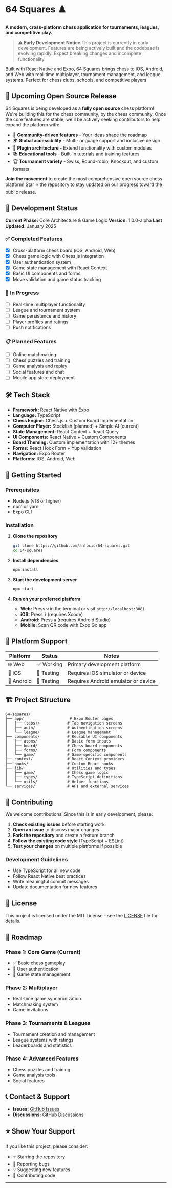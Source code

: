 # 64 Squares ♟️

**A modern, cross-platform chess application for tournaments, leagues, and competitive play.**

> **⚠️ Early Development Notice**
> This project is currently in early development. Features are being actively built and the codebase is evolving rapidly. Expect breaking changes and incomplete functionality.

Built with React Native and Expo, 64 Squares brings chess to iOS, Android, and Web with real-time multiplayer, tournament management, and league systems. Perfect for chess clubs, schools, and competitive players.

## 🌟 Upcoming Open Source Release

64 Squares is being developed as a **fully open source** chess platform! We're building this for the chess community, by the chess community. Once the core features are stable, we'll be actively seeking contributors to help expand the platform with:

- 🎯 **Community-driven features** - Your ideas shape the roadmap
- 🌍 **Global accessibility** - Multi-language support and inclusive design
- 🔧 **Plugin architecture** - Extend functionality with custom modules
- 📚 **Educational tools** - Built-in tutorials and training features
- 🏆 **Tournament variety** - Swiss, Round-robin, Knockout, and custom formats

**Join the movement** to create the most comprehensive open source chess platform! Star ⭐ the repository to stay updated on our progress toward the public release.

## 🚧 Development Status

**Current Phase:** Core Architecture & Game Logic
**Version:** 1.0.0-alpha
**Last Updated:** January 2025

### ✅ Completed Features
- [x] Cross-platform chess board (iOS, Android, Web)
- [x] Chess game logic with Chess.js integration
- [x] User authentication system
- [x] Game state management with React Context
- [x] Basic UI components and forms
- [x] Move validation and game status tracking

### 🚧 In Progress
- [ ] Real-time multiplayer functionality
- [ ] League and tournament system
- [ ] Game persistence and history
- [ ] Player profiles and ratings
- [ ] Push notifications

### 📋 Planned Features
- [ ] Online matchmaking
- [ ] Chess puzzles and training
- [ ] Game analysis and replay
- [ ] Social features and chat
- [ ] Mobile app store deployment

## 🛠️ Tech Stack

- **Framework:** React Native with Expo
- **Language:** TypeScript
- **Chess Engine:** Chess.js + Custom Board Implementation
- **Computer Player:** Stockfish (planned) + Simple AI (current)
- **State Management:** React Context + React Query
- **UI Components:** React Native + Custom Components
- **Board Theming:** Custom implementation with 12+ themes
- **Forms:** React Hook Form + Yup validation
- **Navigation:** Expo Router
- **Platforms:** iOS, Android, Web

## 🚀 Getting Started

### Prerequisites
- Node.js (v18 or higher)
- npm or yarn
- Expo CLI

### Installation

1. **Clone the repository**
   ```bash
   git clone https://github.com/anfocic/64-squares.git
   cd 64-squares
   ```

2. **Install dependencies**
   ```bash
   npm install
   ```

3. **Start the development server**
   ```bash
   npm start
   ```

4. **Run on your preferred platform**
   - **Web:** Press `w` in the terminal or visit `http://localhost:8081`
   - **iOS:** Press `i` (requires Xcode)
   - **Android:** Press `a` (requires Android Studio)
   - **Mobile:** Scan QR code with Expo Go app

## 📱 Platform Support

| Platform | Status | Notes |
|----------|--------|-------|
| 🌐 Web | ✅ Working | Primary development platform |
| 📱 iOS | 🚧 Testing | Requires iOS simulator or device |
| 🤖 Android | 🚧 Testing | Requires Android emulator or device |

## 🏗️ Project Structure

```
64-squares/
├── app/                    # Expo Router pages
│   ├── (tabs)/            # Tab navigation screens
│   ├── auth/              # Authentication screens
│   └── league/            # League management
├── components/            # Reusable UI components
│   ├── atoms/             # Basic form inputs
│   ├── board/             # Chess board components
│   ├── forms/             # Form components
│   └── game/              # Game-specific components
├── context/               # React Context providers
├── hooks/                 # Custom React hooks
├── lib/                   # Utilities and types
│   ├── game/              # Chess game logic
│   ├── types/             # TypeScript definitions
│   └── utils/             # Helper functions
└── services/              # API and external services
```

## 🤝 Contributing

We welcome contributions! Since this is in early development, please:

1. **Check existing issues** before starting work
2. **Open an issue** to discuss major changes
3. **Fork the repository** and create a feature branch
4. **Follow the existing code style** (TypeScript + ESLint)
5. **Test your changes** on multiple platforms if possible

### Development Guidelines
- Use TypeScript for all new code
- Follow React Native best practices
- Write meaningful commit messages
- Update documentation for new features

## 📄 License

This project is licensed under the MIT License - see the [LICENSE](LICENSE) file for details.

## 🎯 Roadmap

### Phase 1: Core Game (Current)
- ✅ Basic chess gameplay
- 🚧 User authentication
- 🚧 Game state management

### Phase 2: Multiplayer
- Real-time game synchronization
- Matchmaking system
- Game invitations

### Phase 3: Tournaments & Leagues
- Tournament creation and management
- League systems with ratings
- Leaderboards and statistics

### Phase 4: Advanced Features
- Chess puzzles and training
- Game analysis tools
- Social features

## 📞 Contact & Support

- **Issues:** [GitHub Issues](https://github.com/yourusername/64-squares/issues)
- **Discussions:** [GitHub Discussions](https://github.com/yourusername/64-squares/discussions)

## ⭐ Show Your Support

If you like this project, please consider:
- ⭐ Starring the repository
- 🐛 Reporting bugs
- 💡 Suggesting new features
- 🤝 Contributing code

---
